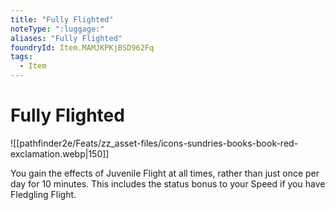 ```yaml
---
title: "Fully Flighted"
noteType: ":luggage:"
aliases: "Fully Flighted"
foundryId: Item.MAMJKPKjBSD962Fq
tags:
  - Item
---
```


# Fully Flighted
![[pathfinder2e/Feats/zz_asset-files/icons-sundries-books-book-red-exclamation.webp|150]]

You gain the effects of Juvenile Flight at all times, rather than just once per day for 10 minutes. This includes the status bonus to your Speed if you have Fledgling Flight.
